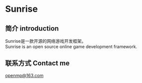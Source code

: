 # Sunrise
## 简介 introduction
Sunrise是一款开源的网络游戏开发框架。  
Sunrise is an open source online game development framework.
## 联系方式 Contact me
openmp@163.com
